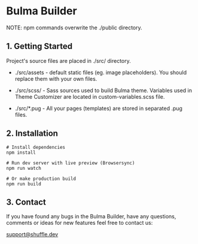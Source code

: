 # Bulma Builder

NOTE: npm commands overwrite the ./public directory.

## 1. Getting Started

Project's source files are placed in ./src/ directory. 

* ./src/assets - default static files (eg. image placeholders). You should replace them with your own files.

* ./src/scss/ - Sass sources used to build Bulma theme. Variables used in Theme Customizer are located in custom-variables.scss file.

* ./src/*.pug - All your pages (templates) are stored in separated .pug files.

## 2. Installation

```
# Install dependencies
npm install 

# Run dev server with live preview (Browsersync)
npm run watch

# Or make production build
npm run build
```

## 3. Contact

If you have found any bugs in the Bulma Builder, have any questions, 
comments or ideas for new features feel free to contact us:

support@shuffle.dev